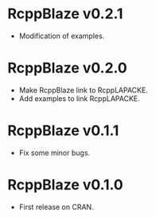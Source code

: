 # RcppBlaze v0.2.1

* Modification of examples.

# RcppBlaze v0.2.0

* Make RcppBlaze link to RcppLAPACKE.
* Add examples to link RcppLAPACKE.

# RcppBlaze v0.1.1

* Fix some minor bugs.

# RcppBlaze v0.1.0

* First release on CRAN.
